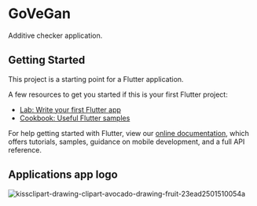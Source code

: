 # GoVeGan

Additive checker application.


## Getting Started

This project is a starting point for a Flutter application.

A few resources to get you started if this is your first Flutter project:

- [Lab: Write your first Flutter app](https://flutter.dev/docs/get-started/codelab)
- [Cookbook: Useful Flutter samples](https://flutter.dev/docs/cookbook)

For help getting started with Flutter, view our
[online documentation](https://flutter.dev/docs), which offers tutorials,
samples, guidance on mobile development, and a full API reference.

## Applications app logo
![kissclipart-drawing-clipart-avocado-drawing-fruit-23ead2501510054a](https://user-images.githubusercontent.com/28447568/78143459-9c6e1880-742e-11ea-93dc-f4c10456cbdf.png)


